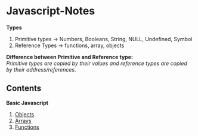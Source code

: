 # Javascript-Notes

**Types**  
1. Primitive types -> Numbers, Booleans, String, NULL, Undefined, Symbol
2. Reference Types -> functions, array, objects

**Difference between Primitive and Reference type:**  
_Primitive types are copied by their values and reference types are copied by their address/references._


## Contents
**Basic Javascript**
1. [Objects](https://github.com/YashKumarYK/Javascript-Practice/blob/master/Notes/Object_Intro.md)
2. [Arrays](https://github.com/YashKumarYK/Javascript-Practice/blob/master/Notes/Array_intro.md)
3. [Functions](https://github.com/YashKumarYK/Javascript-Practice/blob/master/Notes/Function_intro.md)
